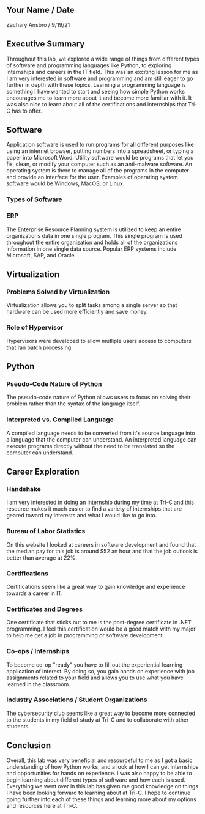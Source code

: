 ## Your Name / Date
Zachary Ansbro / 9/19/21
## Executive Summary 
Throughout this lab, we explored a wide range of things from different types of software and programming languages like Python, to exploring internships and careers in the IT field. This was an exciting lesson for me as I am very interested in software and programming and am still eager to go further in depth with these topics. Learning a programming language is something I have wanted to start and seeing how simple Python works encourages me to learn more about it and become more familiar with it. It was also nice to learn about all of the certifications and internships that Tri-C has to offer. 

## Software
Application software is used to run programs for all different purposes like using an internet browser, putting numbers into a spreadsheet, or typing a paper into Microsoft Word. Utility software would be programs that let you fix, clean, or modify your computer such as an anti-malware software. An operating system is there to manage all of the programs in the computer and provide an interface for the user. Examples of operating system software would be Windows, MacOS, or Linux. 
### Types of Software
### ERP
The Enterprise Resource Planning system is utilized to keep an entire organizations data in one single program. This single program is used throughout the entire organization and holds all of the organizations information in one single data source. Popular ERP systems include Microsoft, SAP, and Oracle. 
## Virtualization
### Problems Solved by Virtualization
Virtualization allows you to split tasks among a single server so that hardware can be used more efficiently and save money. 
### Role of Hypervisor
Hypervisors were developed to allow mutliple users access to computers that ran batch processing. 
## Python
### Pseudo-Code Nature of Python
The pseudo-code nature of Python allows users to focus on solving their problem rather than the syntax of the language itself. 
### Interpreted vs. Compiled Language
A compiled language needs to be converted from it's source language into a language that the computer can understand. An interpreted language can execute programs directly without the need to be translated so the computer can understand. 
## Career Exploration
### Handshake
I am very interested in doing an internship during my time at Tri-C and this resource makes it much easier to find a variety of internships that are geared toward my interests and what I would like to go into. 
### Bureau of Labor Statistics
On this website I looked at careers in software development and found that the median pay for this job is around $52 an hour and that the job outlook is better than average at 22%. 
### Certifications
Certifications seem like a great way to gain knowledge and experience towards a career in IT. 
### Certificates and Degrees
One certificate that sticks out to me is the post-degree certificate in .NET programming. I feel this certification would be a good match with my major to help me get a job in programming or software development. 
### Co-ops / Internships
To become co-op "ready" you have to fill out the experiential learning application of interest. By doing so, you gain hands on experience with job assignments related to your field and allows you to use what you have learned in the classroom. 
### Industry Associations / Student Organizations
The cybersecurity club seems like a great way to become more connected to the students in my field of study at Tri-C and to collaborate with other students. 
## Conclusion

Overall, this lab was very beneficial and resourceful to me as I got a basic understanding of how Python works, and a look at how I can get internships and opportunities for hands on experience. I was also happy to be able to begin learning about different types of software and how each is used. Everything we went over in this lab has given me good knowledge on things I have been looking forward to learning about at Tri-C. I hope to continue going further into each of these things and learning more about my options and resources here at Tri-C. 
